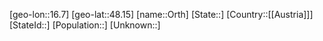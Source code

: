 ﻿---
location: [48.15,16.7]
mapzoom: [7,12] 
mapmarker: city 
type: City
tags:
- geo/City


SpocWebEntityId: 33147
isDeleted: false
confidential: public

---
[geo-lon::16.7]
[geo-lat::48.15]
[name::Orth]
[State::]
[Country::[[Austria]]]
[StateId::]
[Population::]
[Unknown::]

